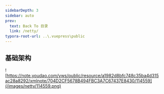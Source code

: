 ```yaml
---
sidebarDepth: 3
sidebar: auto
prev:
  text: Back To 目录
  link: /netty/
typora-root-url: ..\.vuepress\public
---
```




## 基础架构

![https://note.youdao.com/yws/public/resource/a1982d8bfc748c35ba4d315ac28a8292/xmlnote/704D2CF5678B494FBC3A7C67437E8430/114559](/images/netty/114559.png)